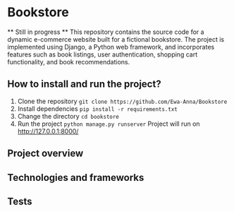 # Bookstore
** Still in progress **
This repository contains the source code for a dynamic e-commerce website built for a fictional bookstore. The project is implemented using Django, a Python web framework, and incorporates features such as book listings, user authentication, shopping cart functionality, and book recommendations.

## How to install and run the project?
1. Clone the repository
` git clone https://github.com/Ewa-Anna/Bookstore `
2. Install dependencies
` pip install -r requirements.txt `
3. Change the directory
` cd bookstore `
4. Run the project
` python manage.py runserver `
Project will run on http://127.0.0.1:8000/

## Project overview

## Technologies and frameworks

## Tests